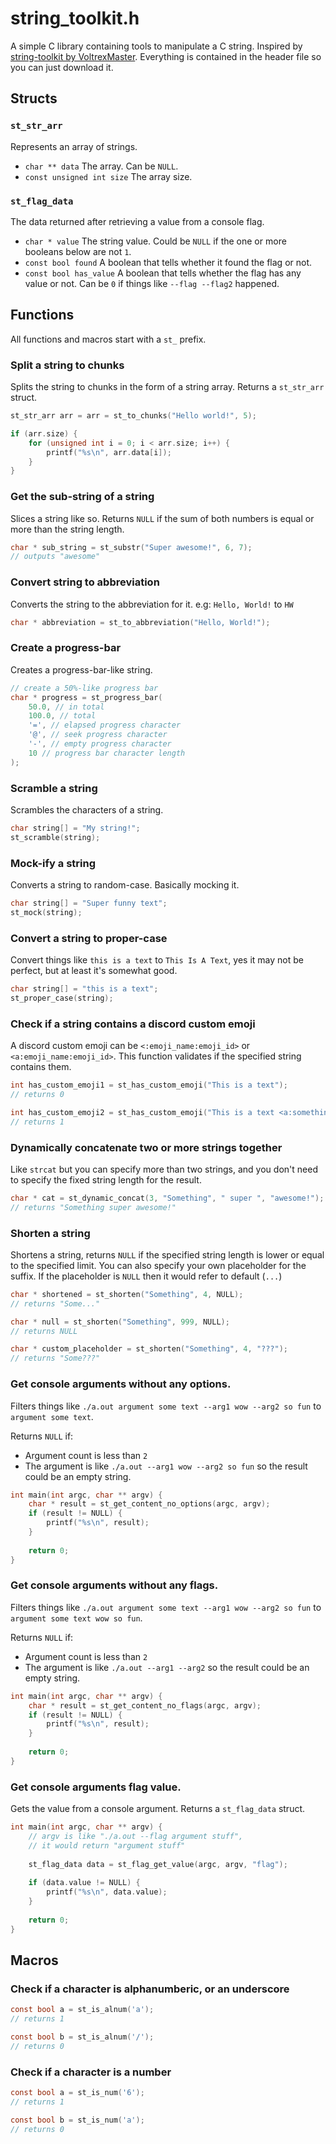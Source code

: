# string_toolkit.h
A simple C library containing tools to manipulate a C string. Inspired by [string-toolkit by VoltrexMaster](https://github.com/VoltrexMaster/string-toolkit). Everything is contained in the header file so you can just download it.

## Structs
### `st_str_arr`
Represents an array of strings.
- `char ** data` The array. Can be `NULL`.
- `const unsigned int size` The array size.

### `st_flag_data`
The data returned after retrieving a value from a console flag.
- `char * value` The string value. Could be `NULL` if the one or more booleans below are not `1`.
- `const bool found` A boolean that tells whether it found the flag or not.
- `const bool has_value` A boolean that tells whether the flag has any value or not. Can be `0` if things like `--flag --flag2` happened.

## Functions
All functions and macros start with a `st_` prefix.

### Split a string to chunks
Splits the string to chunks in the form of a string array. Returns a `st_str_arr` struct.

```c
st_str_arr arr = arr = st_to_chunks("Hello world!", 5);

if (arr.size) {    
    for (unsigned int i = 0; i < arr.size; i++) {
        printf("%s\n", arr.data[i]);
    }
}
```

### Get the sub-string of a string
Slices a string like so. Returns `NULL` if the sum of both numbers is equal or more than the string length.
```c
char * sub_string = st_substr("Super awesome!", 6, 7);
// outputs "awesome"
```

### Convert string to abbreviation
Converts the string to the abbreviation for it. e.g: `Hello, World!` to `HW`
```c
char * abbreviation = st_to_abbreviation("Hello, World!");
```

### Create a progress-bar
Creates a progress-bar-like string.
```c
// create a 50%-like progress bar
char * progress = st_progress_bar(
    50.0, // in total
    100.0, // total
    '=', // elapsed progress character
    '@', // seek progress character
    '-', // empty progress character
    10 // progress bar character length
);
```

### Scramble a string
Scrambles the characters of a string.
```c
char string[] = "My string!";
st_scramble(string);
```

### Mock-ify a string
Converts a string to random-case. Basically mocking it.
```c
char string[] = "Super funny text";
st_mock(string);
```

### Convert a string to proper-case
Convert things like `this is a text` to `This Is A Text`, yes it may not be perfect, but at least it's somewhat good.
```c
char string[] = "this is a text";
st_proper_case(string);
```

### Check if a string contains a discord custom emoji
A discord custom emoji can be `<:emoji_name:emoji_id>` or `<a:emoji_name:emoji_id>`. This function validates if the specified string contains them.
```c
int has_custom_emoji1 = st_has_custom_emoji("This is a text");
// returns 0

int has_custom_emoji2 = st_has_custom_emoji("This is a text <a:something:66666666666666666>");
// returns 1
```

### Dynamically concatenate two or more strings together
Like `strcat` but you can specify more than two strings, and you don't need to specify the fixed string length for the result.
```c
char * cat = st_dynamic_concat(3, "Something", " super ", "awesome!");
// returns "Something super awesome!"
```

### Shorten a string
Shortens a string, returns `NULL` if the specified string length is lower or equal to the specified limit. You can also specify your own placeholder for the suffix. If the placeholder is `NULL` then it would refer to default (`...`)
```c
char * shortened = st_shorten("Something", 4, NULL);
// returns "Some..."

char * null = st_shorten("Something", 999, NULL);
// returns NULL

char * custom_placeholder = st_shorten("Something", 4, "???");
// returns "Some???"
```


### Get console arguments without any options.
Filters things like `./a.out argument some text --arg1 wow --arg2 so fun` to `argument some text`.

Returns `NULL` if:
- Argument count is less than `2`
- The argument is like `./a.out --arg1 wow --arg2 so fun` so the result could be an empty string.
```c
int main(int argc, char ** argv) {
    char * result = st_get_content_no_options(argc, argv);
    if (result != NULL) {
        printf("%s\n", result);
    }
    
    return 0;
}
```

### Get console arguments without any flags.
Filters things like `./a.out argument some text --arg1 wow --arg2 so fun` to `argument some text wow so fun`.

Returns `NULL` if:
- Argument count is less than `2`
- The argument is like `./a.out --arg1 --arg2` so the result could be an empty string.
```c
int main(int argc, char ** argv) {
    char * result = st_get_content_no_flags(argc, argv);
    if (result != NULL) {
        printf("%s\n", result);
    }
    
    return 0;
}
```

### Get console arguments flag value.
Gets the value from a console argument. Returns a `st_flag_data` struct.

```c
int main(int argc, char ** argv) {
    // argv is like "./a.out --flag argument stuff",
    // it would return "argument stuff"
    
    st_flag_data data = st_flag_get_value(argc, argv, "flag");
    
    if (data.value != NULL) {
        printf("%s\n", data.value);
    }
    
    return 0;
}
```

## Macros
### Check if a character is alphanumberic, or an underscore
```c
const bool a = st_is_alnum('a');
// returns 1

const bool b = st_is_alnum('/');
// returns 0
```

### Check if a character is a number
```c
const bool a = st_is_num('6');
// returns 1

const bool b = st_is_num('a');
// returns 0
```
